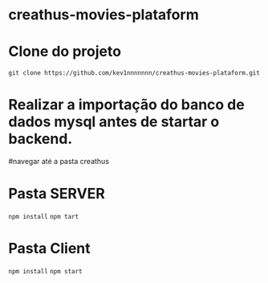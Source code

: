 # creathus-movies-plataform

# Clone do projeto
`git clone https://github.com/kev1nnnnnnn/creathus-movies-plataform.git`

# Realizar a importação do banco de dados mysql antes de startar o backend.

#navegar até a pasta creathus

# Pasta SERVER
`npm install`
`npm tart`

# Pasta Client
`npm install`
`npm start`
